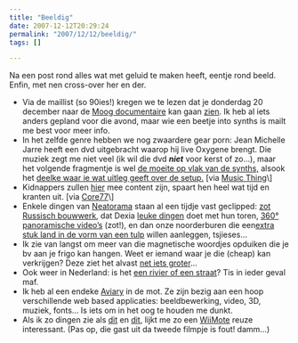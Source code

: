 ```yaml
---
title: "Beeldig"
date: 2007-12-12T20:29:24
permalink: "2007/12/12/beeldig/"
tags: []

---
```

Na een post rond alles wat met geluid te maken heeft, eentje rond beeld. Enfin, met nen cross-over her en der.

* Via de maillist (so 90ies!) kregen we te lezen dat je donderdag 20 december naar de [Moog documentaire](http://www.zu33.com/moog/ "http://www.zu33.com/moog/") kan gaan [zien](http://www.youtube.com/watch?v=tBejSO-SlFA "http://www.youtube.com/watch?v=tBejSO-SlFA"). Ik heb al iets anders gepland voor die avond, maar wie een beetje into synths is mailt me best voor meer info.
* In het zelfde genre hebben we nog zwaardere gear porn: Jean Michelle Jarre heeft een dvd uitgebracht waarop hij live Oxygene brengt. Die muziek zegt me niet veel (ik wil die dvd _**niet**_ voor kerst of zo…), maar het volgende fragmentje is wel [de moeite op vlak van de synths,](http://www.youtube.com/watch?v=a_arEd7IRBI "http://www.youtube.com/watch?v=a_arEd7IRBI") alsook het [deelke waar ie wat uitleg geeft over de setup.](http://www.youtube.com/watch?v=_IyYYMHh9ow "http://www.youtube.com/watch?v=_IyYYMHh9ow") \[via [Music Thing](http://musicthing.blogspot.com/2007/12/extreme-hardcore-synth-pr0n-in-3d-jean.html "http://musicthing.blogspot.com/2007/12/extreme-hardcore-synth-pr0n-in-3d-jean.html")\]
* Kidnappers zullen [hier](http://feeds.feedburner.com/~r/core77/blog/~3/195050515/ransom_note_generator_not_only_for_busy_kidnappers_8294.asp "http://feeds.feedburner.com/~r/core77/blog/~3/195050515/ransom_note_generator_not_only_for_busy_kidnappers_8294.asp") mee content zijn, spaart hen heel wat tijd en kranten uit. \[via [Core77](http://feeds.feedburner.com/~r/core77/blog/~3/195050515/ransom_note_generator_not_only_for_busy_kidnappers_8294.asp "http://feeds.feedburner.com/~r/core77/blog/~3/195050515/ransom_note_generator_not_only_for_busy_kidnappers_8294.asp")\]
* Enkele dingen van [Neatorama](http://www.neatorama.com/ "http://www.neatorama.com/") staan al een tijdje vast geclipped: [zot Russisch bouwwerk](http://englishrussia.com/?p=1670 "http://englishrussia.com/?p=1670"), dat Dexia [leuke dingen](http://www.creativereview.co.uk/crblog/dexia-tower-and-the-light-fantastic/ "http://www.creativereview.co.uk/crblog/dexia-tower-and-the-light-fantastic/") doet met hun toren, [360° panoramische video’s](http://demos.immersivemedia.com/ "http://demos.immersivemedia.com/") (zot!), en dan onze noorderburen die een[extra stuk land in de vorm van een tulp](http://www.iht.com/articles/2007/12/10/asia/testrtrisland11.php "http://www.iht.com/articles/2007/12/10/asia/testrtrisland11.php") willen aanleggen, tsjieses…
* Ik zie van langst om meer van die magnetische woordjes opduiken die je bv aan je frigo kan hangen. Weet er iemand waar je die (cheap) kan verkrijgen? Deze ziet het alvast [net iets groter](http://www.woostercollective.com/2007/11/seen_on_the_streets_of_seattle_ryans_ref.html "http://www.woostercollective.com/2007/11/seen_on_the_streets_of_seattle_ryans_ref.html")…
* Ook weer in Nederland: is het [een rivier of een straat](http://www.woostercollective.com/2007/11/next_year_it_will_be_no_road_it_will_be.html "http://www.woostercollective.com/2007/11/next_year_it_will_be_no_road_it_will_be.html")? Tis in ieder geval maf.
* Ik heb al een endeke [Aviary](http://a.viary.com/ "http://a.viary.com/") in de mot. Ze zijn bezig aan een hoop verschillende web based applicaties: beeldbewerking, video, 3D, muziek, fonts… Is iets om in het oog te houden me dunkt.
* Als ik zo dingen zie als [dit](http://gizmodo.com/gadgets/clips/use-a-wiimote-to-make-whiteboards-out-of-anything-332039.php "http://gizmodo.com/gadgets/clips/use-a-wiimote-to-make-whiteboards-out-of-anything-332039.php") en [dit](http://blog.makezine.com/archive/2007/12/control_a_modular_synth_w.html "http://blog.makezine.com/archive/2007/12/control_a_modular_synth_w.html"), lijkt me zo een [WiiMote](http://en.wikipedia.org/wiki/Wii_Remote "http://en.wikipedia.org/wiki/Wii_Remote") reuze interessant. (Pas op, die gast uit da tweede filmpje is fout! damm…)
